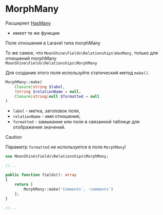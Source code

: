 # MorphMany

Расширяет [HasMany](/docs/{{version}}/fields/has_many)
* имеет те же функции    

Поле отношения в Laravel типа morphMany

То же самое, что `MoonShine\Fields\Relationships\HasMany`, только для отношений morphMany  
`MoonShine\Fields\Relationships\MorphMany`

Для создания этого поля используйте статический метод `make()`.

```php
MorphMany::make(
    Closure|string $label,
    ?string $relationName = null,
    Closure|string|null $formatted = null
)
```

- `label` - метка, заголовок поля,
- `relationName` - имя отношения,
- `formatted` - замыкание или поле в связанной таблице для отображения значений.

> [!CAUTION]
> Параметр `formatted` не используется в поле `MorphMany`!

```php
use MoonShine\Fields\Relationships\MorphMany;

//...

public function fields(): array
{
    return [
        MorphMany::make('Comments', 'comments')
    ];
}

//...
```
